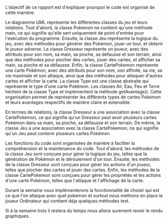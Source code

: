 L'objectif de ce rapport est d'expliquer pourquoi le code est organisé de cette manière.

Le diagramme UML représente les différentes classes du jeu et leurs relations. Tout d'abord, la classe Pokemon ne contient qu'une méthode main, ce qui signifie qu'elle sert uniquement de point d'entrée pour l'exécution du programme. 
Ensuite, la classe Jeu représente la logique du jeu, avec des méthodes pour générer des Pokémon, jouer un tour, et obtenir le joueur adverse. 
La classe Dresseur représente un joueur, avec des attributs pour son nom, sa main, sa pioche, sa défausse et son terrain, ainsi que des méthodes pour piocher des cartes, jouer des cartes, et afficher sa main, sa pioche et sa défausse. 
Enfin, la classe CartePokemon représente une carte Pokémon, avec des attributs pour son nom, son affinité, sa vie, sa vie maximale et son attaque, ainsi que des méthodes pour attaquer d'autres cartes et afficher la carte.
La classe Type est une classe abstraite qui représente le type d'une carte Pokémon. Les classes Air, Eau, Feu et Terre héritent de la classe Type et implémentent la méthode getAvantage(). Cette organisation permet de représenter les différents types de cartes Pokémon et leurs avantages respectifs de manière claire et extensible.

En termes de relations, la classe Dresseur a une association avec la classe CartePokemon, ce qui signifie qu'un Dresseur peut avoir plusieurs cartes Pokémon dans sa main, sa pioche, sa défausse et son terrain. De même, la classe Jeu a une association avec la classe CartePokemon, ce qui signifie qu'un Jeu peut contenir plusieurs cartes Pokémon.

Les fonctions du code sont organisées de manière à faciliter la compréhension et la maintenance du code. Tout d'abord, les méthodes de la classe Jeu sont conçues pour gérer la logique du jeu, telles que la génération de Pokémon et le déroulement d'un tour. Ensuite, les méthodes de la classe Dresseur sont conçues pour gérer les actions d'un joueur, telles que piocher des cartes et jouer des cartes. Enfin, les méthodes de la classe CartePokemon sont conçues pour gérer les propriétés et les actions d'une carte Pokémon, telles que l'attaque et l'affichage de la carte.

Durant la semaine nous implémenterons la fonctionnalité de choisir qui est ce que l'on attaque avec quel pokemon et surtout nous mettrons en place le joueur Ordinateur qui contient déja quelques méthodes test.

Si à la semaine trois il restera du temps nous allons surement revoir le rendu graphiques .
